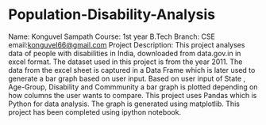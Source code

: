 # Population-Disability-Analysis
Name: Konguvel Sampath Course: 1st year B.Tech Branch: CSE email:konguvel66@gmail.com
Project Description:
This project analyses data of people with disabilities in India, downloaded from data.gov.in in excel format. The dataset used in this project is from the year 2011. The data from the excel sheet is captured in a Data Frame which is later used to generate a bar graph based on user input. Based on user input of State , Age-Group, Disability and Commmunity a bar graph is plotted depending on how columns the user wants to compare.
This project uses Pandas which is Python for data analysis. The graph is generated using matplotlib. This project has been completed using ipython notebook.
